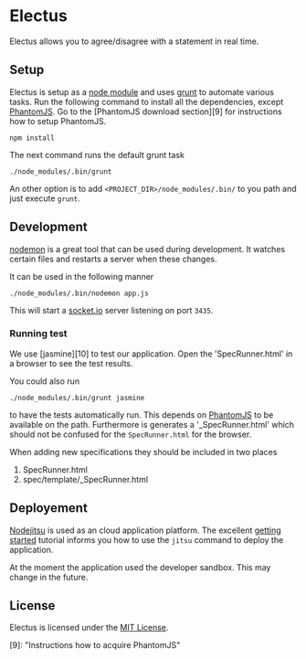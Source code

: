 Electus
=======

Electus allows you to agree/disagree with a statement in real time.

Setup
-----

Electus is setup as a [node module][1] and uses [grunt][2] to automate
various tasks. Run the following command to install all the
dependencies, except [PhantomJS][8]. Go to the [PhantomJS download
section][9] for instructions how to setup PhantomJS.

    npm install

The next command runs the default grunt task

    ./node_modules/.bin/grunt

An other option is to add `<PROJECT_DIR>/node_modules/.bin/` to you
path and just execute `grunt`.

Development
-----------

[nodemon][3] is a great tool that can be used during development. It
watches certain files and restarts a server when these changes.

It can be used in the following manner

    ./node_modules/.bin/nodemon app.js

This will start a [socket.io][4] server listening on port `3435`.

### Running test

We use [jasmine][10] to test our application. Open the
'SpecRunner.html' in a browser to see the test results.

You could also run

    ./node_modules/.bin/grunt jasmine

to have the tests automatically run. This depends on [PhantomJS][8] to
be available on the path. Furthermore is generates a
'_SpecRunner.html' which should not be confused for the
`SpecRunner.html` for the browser.

When adding new specifications they should be included in two places

1. SpecRunner.html
2. spec/template/_SpecRunner.html

Deployement
-----------

[Nodejitsu][6] is used as an cloud application platform. The excellent
[getting started][7] tutorial informs you how to use the `jitsu`
command to deploy the application.

At the moment the application used the developer sandbox. This may
change in the future.

License
-------

Electus is licensed under the [MIT License][5].

[1]: https://github.com/joyent/node/wiki/modules "Node.js documentation on modules"
[2]: http://gruntjs.com/ "grunt.js homepage"
[3]: https://github.com/remy/nodemon "Nodemon on GitHub"
[4]: http://socket.io/ "Socket.io homepage"
[5]: https://github.com/dvberkel/electus/blob/master/LICENSE-MIT
[6]: http://nodejitsu.com/ "nodejitsu homepage"
[7]: http://nodejitsu.com/paas/getting-started.html "Getting started with nodejitsu"
[8]: http://phantomjs.or/ "PhantomJS homepage"
[9]: "Instructions how to acquire PhantomJS"